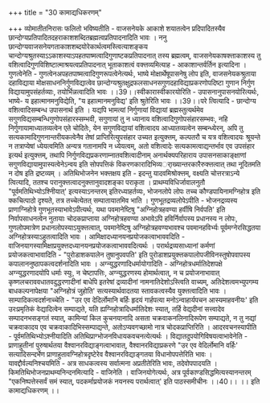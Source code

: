 +++
title = "30 कामाद्यधिकरणम्"

+++
व्योमातीतनिरासः फलितो भविष्यतीति - वाजसनेयके आकाशे शयातत्वेन प्रदिपादितस्यैव छान्दोग्यप्रतिपादितदहराकाशशब्दितब्रह्मत्वप्रतिपादनादिति भावः । ननु छान्दोग्यवाजसनेयगताकाशशब्दयोरेकार्थत्वमस्त्वित्याशङ्कय चान्दोग्यश्रुतस्याऽऽकाशस्याऽपहतपाष्मत्वादिगुणाष्टकप्रतिपादनात् तस्य ब्रह्मत्वम्, वाजसनेयकाषक्त्ताकाशस्य तु वशित्वादिगुणविशिष्टात्माश्रयत्वप्रतिपादनात् भूताकाशत्वं वक्त्तव्यमित्याह - आकाशान्तर्वर्तिन इत्यादिना । गुणत्वेनेति - गुणत्वेनअपहतपाष्मत्वादिगुणरूपत्वेनेत्यर्थः, भाष्ये मोक्षार्थेषूपासनेषु लोप इति, वाजसनेयकश्रुताया दहाविद्याया मोक्षसाधननिर्गुणविद्यात्वेव छान्दोग्यश्रुतक्षुद्रफलसाधनसगुणदहाविद्याप्रकरणोपदिष्टा गुणान निर्गुण विद्यायामुपसंहर्तव्याः, तयोर्भिन्नत्वादिति भावः ।।39।।स्वीकारास्वीकारयोरिति - उपासनानुपासनयोरित्यर्थः, भाष्ये- य इहात्मानमनुविद्येति, "य इहात्मानमनुविद्य' इति श्रुतेरिति भावः ।।39।।परे त्वित्यादि - छान्दोग्य वशित्वादिसम्बन्ध उपासनार्थ इति । यद्यपि भामत्यां निर्गुणायां विद्यायां ब्रह्मस्तुत्यर्थमेव सगुणविद्यसम्बन्धिगुणोपसंहारस्सम्भवी, सगुणायां तु न ध्यानाय वशित्वादिगुणोपसंहारसम्भवः, नहि निर्गुणायामाध्यातव्यत्वेन एते चोदितेः, येन सगुणविद्यायां वशित्वादय आध्यातव्यत्वेन सम्बन्ध्येरन्, अपि तु सत्यकामादिगुणनान्तरीयकत्वेनैव तेषां प्राप्तिरित्युपसंहार उच्यत इत्युक्त्तम्, कल्पतरौ च यत्र वशित्वादयः श्रूयन्ते न तत्राप्येषां ध्येयत्वमिति अन्यत्र गतानामपि न ध्येयत्वम्, अतो वशित्वादेः सत्यकामत्वाद्यन्तर्भाव एव उपसंहार इत्यर्थ इत्युक्त्तम्, तथापि निर्गुणविद्यप्रकरणाम्नातवशित्वादीनाम् अनार्थक्यपरिहाराय उपासनसाकाङ्क्षाणां सगुणविद्यायामुपास्यत्वेनेऽन्वय इति सोपपत्तिकं विकरणकारादिभिव्यर्ाख्यान्तरकारैरुक्त्तत्वात् तथा नूदितमति न दोष इति द्रष्टव्यम् । अतिथिभोजनेन भक्त्तक्षय इति - इदन्तु यादवमिश्रोक्त्तम्, वक्ष्यति चोत्तरत्राऽन्ये त्वित्यादि, ततश्च परानुक्त्तत्वादनुक्त्तानुवादशङ्का पराकृता । प्राथम्यविधिर्जावालनुतौ "पूर्वमतिथिभ्योऽश्निीयात्' इत्यस्याऽनन्तरम् इतिरध्याहर्तव्यः, भोजनलोपे लोपः तच्च कौण्डपायिनामग्निहोत्र इति क्कचित्पाठो दृश्यते, तत्र तच्चेत्येतत् सम्पातायातमिव भाति । गुणभूतद्रव्यलोपेऽपीति - भोजनद्रव्यस्य प्राणाग्निहोत्रे गुणभूतस्याभावेऽपीत्यर्थः, यथा पवमानेष्टिषु "अग्निहोत्रहवण्या हर्वीषि निर्वपति' इति निर्वापसाधनत्वेन नुतायाः चोदकप्राप्ताया अग्निहोत्रहवण्या अभावेऽपि हविर्निर्वापस्य प्रधानस्य न लोपः, गुणलोपमात्रेण प्रधानलोपस्याऽयुक्त्तत्वात्, पवमानेष्टिषु अग्निहोत्रहवण्यभावश्च पवमानहविर्भ्यः पूर्वमग्नेरसिद्धतया अग्निहोत्रस्याऽहुतत्वादिति भावः । आमिक्षादध्यानयनप्रयोजकत्वाभाववदिति - वाजिनयागस्यामिक्षाप्रयुक्त्तदध्यानयनप्रयोजकत्वाभाववदित्यर्थः । परार्थद्रव्यसाध्यानां कर्मणां प्रयोजकत्वाभावादिति - "पुरोडाशकपालेन तुषानुपवपति' इति पुरोडाशप्रयुक्त्तकपालोपजीविनस्तुषोपवापस्य कपालाननुष्ठापकत्वदर्शनादिति भावः । अग्न्युद्धरणादिधर्मायोगादिति - अग्निहोत्रधर्मातिदेशपक्षे अग्न्युद्धरणादयोपि धर्माः स्युः, न चेष्टापत्तिः, अग्न्युद्धरणस्य होमार्थत्वात्, न च प्रयोजनाभावात् कृष्णलचराववधातवदुद्धरणादीनां बाधेपि इतरेषां द्रव्यादीनां नामनातिदेशोऽस्त्विति वाच्यम्, अतिदेशत्वमभ्युपगम्य बाधकल्पनापेक्षया "अग्निहोत्रं जुहोति' सत्यस्यार्थवादतया स्तावकत्वस्यैव युक्त्तत्वादिति भावः । साम्पादिकत्वदर्शनाच्चेति - "उर एव देदिर्लोमानि बर्हिः हृदयं गार्हपत्या मनोऽन्वाहार्यपचन आस्यमाहवनीयः' इति उरःप्रमृतिकं वेद्यादित्वेन सम्पाद्यते, यति ह्यग्निहोत्रादिधर्मातिदेशः स्यात्, तर्हि वेद्यदीनां सत्त्वादेव सम्पादनभसङ्गतं स्यात्, कामिन्यां किल कुचनयानादि असता चक्रवाकनलिनादिरूपेण सम्पाद्यते, न तु नद्यां चक्रवाकादय एव चक्रवाकादिभिस्सम्पाद्यन्ते, अतोऽप्यवगच्छामो नात्र चोदकप्राप्तिरिति । आदरवचनस्यापीति - पूर्वमतिथिभ्योऽश्नीयादिति अतिथिप्राग्भोजनविधायकवचनत्येत्यर्थः । विद्यातदुपयोगिविषयत्वाभावेनेति - प्राणाहुतीनां पुरुषार्थतया वैश्वानरविद्याङ्गत्वाभावात्, वैश्वानरविद्याप्रकरणे "उर एव वेदिर्लोमानि वर्हिः' सत्यादिसन्दर्भेण प्राणाहुतावग्निहोत्रदृष्टेरेव वैश्वानरविद्याङ्गतया विधानोपपत्तेरिति भावः । यावद्दौर्वल्यनिश्चयमिति - अत्र साधकत्वस्य सर्वात्मना अप्रतीतेरिति भावः, तदेवोपपादयति । किमतिथिभोजनप्राथम्यनिन्दनमित्यादि - वाजिनेति । वाजिनयोगेत्यर्थः, अत्र पूर्वकाण्डसिद्धमित्यस्यानन्तरम् "एकनिष्पत्तेस्सर्वं समं स्यात्, पदकर्माप्रयोजकं नयनस्य परार्थत्वात्' इति पाठस्समीचीनः ।।40।। ।। इति कामाद्यधिकरणम् ।।